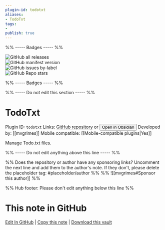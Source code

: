 ```yaml
---
plugin-id: todotxt
aliases:
- TodoTxt
tags: 
- 
publish: true
---
```


%% ----- Badges ----- %%

![GitHub all releases](https://img.shields.io/github/downloads/mvgrimes/obsidian-todotxt-plugin/total?color=573E7A&logo=github&style=for-the-badge)   
![GitHub manifest version](https://img.shields.io/github/manifest-json/v/mvgrimes/obsidian-todotxt-plugin?color=573E7A&logo=github&style=for-the-badge)   
![GitHub issues by-label](https://img.shields.io/github/issues/mvgrimes/obsidian-todotxt-plugin/help%20wanted?color=573E7A&logo=github&style=for-the-badge)   
![GitHub Repo stars](https://img.shields.io/github/stars/mvgrimes/obsidian-todotxt-plugin?color=573E7A&logo=github&style=for-the-badge)

%% ----- Badges ----- %%

%% ----- Do not edit this section ----- %%

# TodoTxt

Plugin ID: `todotxt`
Links: [GitHub repository](https://github.com/mvgrimes/obsidian-todotxt-plugin) or [<button id=HH>Open in Obsidian</button>](obsidian://show-plugin?id=todotxt)
Developed by: [[mvgrimes]]
Mobile compatible: [[Mobile-compatible plugins|Yes]]

Manage Todo.txt files.

%% ----- Do not edit anything above this line ----- %% 

%% Does the repository or author have any sponsoring links? Uncomment the next line and add them to the author's note. If they don't, please delete the placeholder tag: #placeholder/author %%
%% ![[mvgrimes#Sponsor this author]] %%

%% Hub footer: Please don't edit anything below this line %%

# This note in GitHub

<span class="git-footer">[Edit In GitHub](https://github.dev/obsidian-community/obsidian-hub/blob/main/02%20-%20Community%20Expansions/02.05%20All%20Community%20Expansions/Plugins/todotxt.md "git-hub-edit-note") | [Copy this note](https://raw.githubusercontent.com/obsidian-community/obsidian-hub/main/02%20-%20Community%20Expansions/02.05%20All%20Community%20Expansions/Plugins/todotxt.md "git-hub-copy-note") | [Download this vault](https://github.com/obsidian-community/obsidian-hub/archive/refs/heads/main.zip "git-hub-download-vault") </span>

